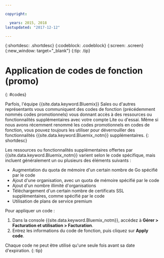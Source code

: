 ```yaml
---

copyright:

  years: 2015, 2018
lastupdated: "2017-12-12"

---
```


{:shortdesc: .shortdesc}
{:codeblock: .codeblock}
{:screen: .screen}
{:new_window: target="_blank"}
{:tip: .tip}

# Application de codes de fonction (promo)
{: #codes}

Parfois, l'équipe {{site.data.keyword.Bluemix}} Sales ou d'autres représentants vous communiquent des codes de fonction (précédemment nommés codes promotionnels) vous donnant accès à des ressources ou fonctionnalités supplémentaires avec votre compte Lite ou d'essai. Même si nous avons récemment renommé les codes promotionnels en codes de fonction,  vous pouvez toujours les utiliser pour déverrouiller des fonctionnalités {{site.data.keyword.Bluemix_notm}} supplémentaires.
{: shortdesc}

Les ressources ou fonctionnalités supplémentaires offertes par {{site.data.keyword.Bluemix_notm}} varient selon le code spécifique, mais incluent généralement un ou plusieurs des éléments suivants :

  * Augmentation du quota de mémoire d'un certain nombre de Go spécifié par le code
  * Ajout d'une organisation, avec un quota de mémoire spécifié par le code
  * Ajout d'un nombre illimité d'organisations
  * Téléchargement d'un certain nombre de certificats SSL supplémentaires, comme spécifié par le code
  * Utilisation de plans de service premium

Pour appliquer un code :

1. Dans la console {{site.data.keyword.Bluemix_notm}}, accédez à **Gérer > Facturation et utilisation > Facturation**.
2. Entrez les informations du code de fonction, puis cliquez sur **Apply code**.

Chaque code ne peut être utilisé qu'une seule fois avant sa date d'expiration.
{: tip}
